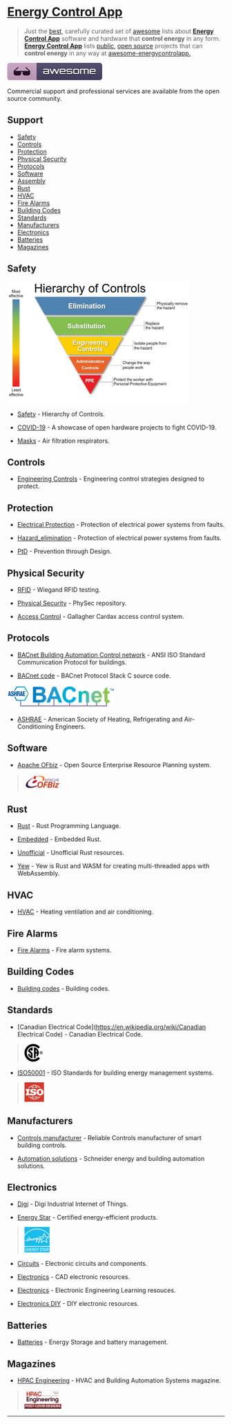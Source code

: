 <META NAME="ROBOTS" CONTENT="NOINDEX, NOFOLLOW">

# [Energy Control App](https://energycontrolapp.github.io)

> Just the [best](https://github.com/bestawesomesoftware/bestawesomesoftware.org), carefully curated set of [awesome](https://github.com/topics/awesome) lists about [**Energy Control App**](https://energycontrolapp.github.io) software and hardware that **control energy** in any form. [**Energy Control App**](https://github.com/energycontrolapp/energycontrolapp.github.io) lists [public,](https://project-awesome.org/zachflower/awesome-open-source-supporters) [open source](https://github.com/cornelius/awesome-open-source) projects that can **control energy** in any way at [awesome-energycontrolapp.](https://github.com/energycontrolapp/awesome-energycontrolapp)

![awesome](awesome.svg)

Commercial support and professional services are available from the open source community.

## Support

- [Safety](#safety)
- [Controls](#controls)
- [Protection](#protection)
- [Physical Security](#physical-security)
- [Protocols](#protocols)
- [Software](#software)
- [Assembly](#assembly)
- [Rust](#rust)
- [HVAC](#hvac)
- [Fire Alarms](#fire-alarms)
- [Building Codes](#building-codes)
- [Standards](#standards)
- [Manufacturers](#manufacturers)
- [Electronics](#electronics)
- [Batteries](#batteries)
- [Magazines](#magazines)


## Safety

![controlshierarchy](controlshierarchy.png)

- [Safety](https://en.m.wikipedia.org/wiki/Hierarchy_of_hazard_controls) - Hierarchy of Controls.

- [COVID-19](https://n-o-d-e.net/covid.html) - A showcase of open hardware projects to fight COVID-19.

- [Masks](https://en.m.wikipedia.org/wiki/NIOSH_air_filtration_rating) - Air filtration respirators.

## Controls

- [Engineering Controls](https://en.m.wikipedia.org/wiki/Engineering_controls) - Engineering control strategies designed to protect.

## Protection

- [Electrical Protection](https://en.m.wikipedia.org/wiki/Power_system_protection) - Protection of electrical power systems from faults.

- [Hazard_elimination](https://en.m.wikipedia.org/wiki/Hazard_elimination) - Protection of electrical power systems from faults.

- [PtD](https://en.m.wikipedia.org/wiki/Prevention_through_design) - Prevention through Design.

## Physical Security

- [RFID](https://github.com/rfidtool/ESP-RFID-Tool) - Wiegand RFID testing.

- [Physical Security](https://github.com/l373/Awesome-PhySec) - PhySec repository.

- [Access Control](https://github.com/l373/Awesome-PhySec) - Gallagher Cardax access control system.

## Protocols

- [BACnet Building Automation Control network](http://www.bacnet.org) - ANSI  ISO Standard Communication Protocol for buildings. 

- [BACnet code](https://sourceforge.net/projects/bacnet) - BACnet Protocol Stack C source code.

![bacnet](bacnetashraetm.png)

- [ASHRAE](https://www.ashrae.org) - American Society of Heating, Refrigerating and Air-Conditioning Engineers.

## Software

- [Apache OFbiz](https://ofbiz.apache.org) - Open Source Enterprise Resource Planning system.

> ![apacheofbiz](apacheofbiz.png)

## Rust

- [Rust](https://www.rust-lang.org/) - Rust Programming Language.

- [Embedded](https://github.com/rust-embedded/awesome-embedded-rust) - Embedded Rust.

- [Unofficial](https://github.com/rust-unofficial/awesome-rust) - Unofficial Rust resources.

- [Yew](https://github.com/jetli/awesome-yew) - Yew is Rust and WASM for creating multi-threaded apps with WebAssembly.

## HVAC

- [HVAC](https://en.m.wikipedia.org/wiki/Heating,_ventilation,_and_air_conditioning) - Heating ventilation and air conditioning.

## Fire Alarms

- [Fire Alarms](https://en.m.wikipedia.org/wiki/Fire_alarm_system) - Fire alarm systems.

## Building Codes

- [Building codes](https://en.m.wikipedia.org/wiki/Building_code) - Building codes.

## Standards

- [Canadian Electrical Code](https://en.wikipedia.org/wiki/Canadian Electrical Code) - Canadian Electrical Code.

> ![csa](csa.png)

- [ISO50001](https://en.m.wikipedia.org/wiki/ISO_50001) - ISO Standards for building energy management systems.

> ![iso](iso.png)

## Manufacturers

- [Controls manufacturer](https://sunbeltcontrols.com/products/building-automation/reliable-controls) - Reliable Controls manufacturer of smart building controls.

- [Automation solutions](https://en.m.wikipedia.org/wiki/Schneider_Electric) - Schneider energy and building automation solutions.

## Electronics

- [Digi](https://en.wikipedia.org/wiki/Digi_International) - Digi Industrial Internet of Things.

- [Energy Star](https://en.wikipedia.org/wiki/Energy_Star) - Certified energy-efficient products.

> ![energystar.png](energystar.png)

- [Circuits](https://github.com/Xndr7/awesome-circuits) - Electronic circuits and components.

- [Electronics](https://github.com/kitspace/awesome-electronics) - CAD electronic resources.

- [Electronics](https://github.com/SergioGasquez/awesome-electronic-engineering) - Electronic Engineering Learning resouces.

- [Electronics DIY](https://github.com/techgaun/awesome-electronics) - DIY electronic resources.

## Batteries

- [Batteries](https://github.com/protontypes/open-sustainable-technology) - Energy Storage and battery management.


## Magazines

- [HPAC Engineering](https://www.hpac.com/magazine) - HVAC and Building Automation Systems magazine.

> ![hpacengineering](hpacengineering.png)

---


